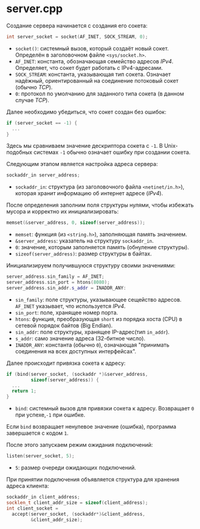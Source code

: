 # server.cpp

Создание сервера начинается с создания его сокета:

```cpp
int server_socket = socket(AF_INET, SOCK_STREAM, 0);
```

- `socket()`: системный вызов, который создаёт новый сокет.
  Определён в заголовочном файле `<sys/socket.h>`.
- `AF_INET`: константа, обозначающая семейство адресов _IPv4_.
  Определяет, что сокет будет работать с IPv4-адресами.
- `SOCK_STREAM`: константа, указывающая тип сокета.
  Означает надёжный, ориентированный на соединение потоковый сокет (обычно _TCP_).
- `0`: протокол по умолчанию для заданного типа сокета (в данном случае _TCP_).

Далее необходимо убедиться, что сокет создан без ошибок:

```cpp
if (server_socket == -1) {
  ...
}
```

Здесь мы сравниваем значение дескриптора сокета с `-1`.
В Unix-подобных системах `-1` обычно означает ошибку при создании сокета.

Следующим этапом является настройка адреса сервера:

```cpp
sockaddr_in server_address;
```

- `sockaddr_in`: структура (из заголовочного файла `<netinet/in.h>`),
  которая хранит информацию об интернет адресе (_IPv4_).

После определения заполним поля структуры нулями,
чтобы избежать мусора и корректно их инициализировать:

```cpp
memset(&server_address, 0, sizeof(server_address));
```

- `memset`: функция (из `<string.h>`), заполняющая память значением.
- `&server_address`: указатель на структуру `sockaddr_in`.
- `0`: значение, которым заполняется память (обнуление структуры).
- `sizeof(server_address)`: размер структуры в байтах.

Инициализируем получившуюся структуру своими значениями:

```cpp
server_address.sin_family = AF_INET;
server_address.sin_port = htons(8080);
server_address.sin_addr.s_addr = INADDR_ANY:
```

- `sin_family`: поле структуры, указывающее сещейство адресов.
  `AF_INET` указывает, что используется _IPv4_.
- `sin_port`: поле, хранящее номер порта.
- `htons`: функция, преобразующая `short` из порядка хоста (CPU)
  в сетевой порядок байтов (Big Endian).
- `sin_addr`: поле структуры, хранящее IP-адрес(тип `in_addr`).
- `s_addr`: само значение адреса (32-битное число).
- `INADDR_ANY`: константа (обычно `0`), означающая
  "принимать соединения на всех доступных интерфейсах".

Далее происходит привязка сокета к адресу:

```cpp
if (bind(server_socket, (sockaddr *)&server_address,
         sizeof(server_address)) {
  ...
  return 1;
}
```

- `bind`: системный вызов для привязки сокета к адресу.
  Возвращает `0` при успехе,`-1` при ошибке.

Если `bind` возвращает ненулевое значение (ошибка),
программа завершается с кодом `1`.

После этого запускаем режим ожидания подключений:

```cpp
listen(server_socket, 5);
```

- `5`: размер очереди ожидающих подключений.

При принятии подключения объявляется структура для хранения адреса клиента:

```cpp
sockaddr_in client_address;
socklen_t client_addr_size = sizeof(client_address);
int client_socket =
  accept(server_socket, (sockaddr*)&client_address,
         &client_addr_size);
```

